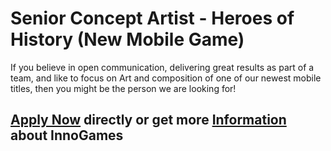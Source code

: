 <h1>Senior Concept Artist - Heroes of History (New Mobile Game)</h1>
If you believe in open communication, delivering great results as part of a team, and like to focus on Art and composition of one of our newest mobile titles, then you might be the person we are looking for!


<h2><a href="https://jobs.eu.lever.co/innogames/68a3abd4-ffd4-42a4-80af-7b27bbd1fdc7/apply">Apply Now</a> directly or get more <a href="https://jobs.eu.lever.co/innogames/68a3abd4-ffd4-42a4-80af-7b27bbd1fdc7">Information</a> about InnoGames</h2>